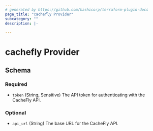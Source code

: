 ```yaml
---
# generated by https://github.com/hashicorp/terraform-plugin-docs
page_title: "cachefly Provider"
subcategory: ""
description: |-
  
---
```


# cachefly Provider





<!-- schema generated by tfplugindocs -->
## Schema

### Required

- `token` (String, Sensitive) The API token for authenticating with the CacheFly API.

### Optional

- `api_url` (String) The base URL for the CacheFly API.
